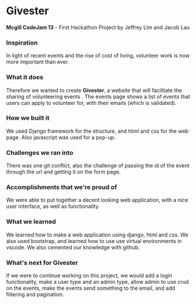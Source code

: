 # Givester
**Mcgill CodeJam 13** - First Hackathon Project
by Jeffrey Lim and Jacob Lau


### Inspiration
In light of recent events and the rise of cost of living, volunteer work is now more important than ever.

### What it does
Therefore we wanted to create **Givester**, a website that will facilitate the sharing of volunteering events . The events page shows a list of events that users can apply to volunteer for, with their emails (which is validated).

### How we built it
We used Django framework for the structure, and html and css for the web page. Also javascript was used for a pop-up.

### Challenges we ran into
There was one git conflict, also the challenge of passing the id of the event through the url and getting it on the form page.

### Accomplishments that we're proud of
We were able to put together a decent looking web application, with a nice user interface, as well as functionality.

### What we learned
We learned how to make a web application using django, html and css. We also used bootstrap, and learned how to use use virtual environments in vscode. We also cemented our knowledge with github.

### What's next for Givester
If we were to continue working on this project, we would add a login functionality, make a user type and an admin type, allow admin to use crud on the events, make the events send something to the email, and add filtering and pagination.
